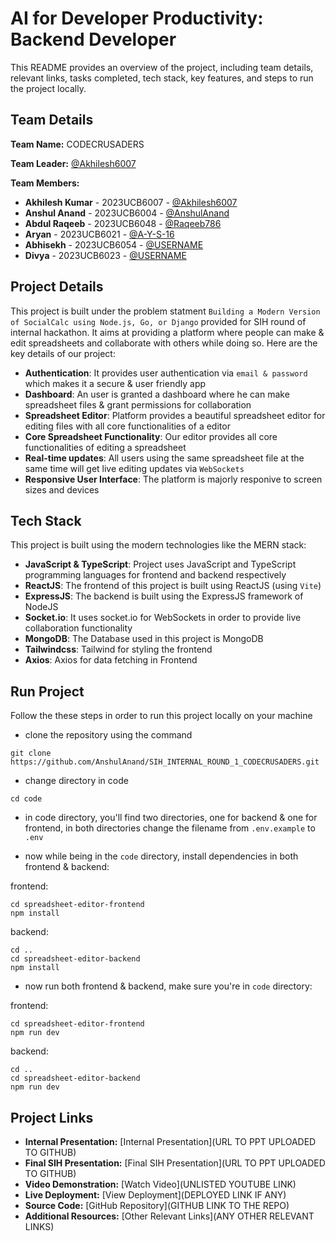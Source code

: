 # AI for Developer Productivity: Backend Developer

This README provides an overview of the project, including team details, relevant links, tasks completed, tech stack, key features, and steps to run the project locally.

## Team Details

**Team Name:** CODECRUSADERS

**Team Leader:** [@Akhilesh6007](https://github.com/Akhilesh6007)

**Team Members:**

- **Akhilesh Kumar** - 2023UCB6007 - [@Akhilesh6007](https://github.com/Akhilesh6007)
- **Anshul Anand** - 2023UCB6004 - [@AnshulAnand](https://github.com/AnshulAnand)
- **Abdul Raqeeb** - 2023UCB6048 - [@Raqeeb786](https://github.com/Raqeeb786)
- **Aryan** - 2023UCB6021 - [@A-Y-S-16](https://github.com/A-Y-S-16)
- **Abhisekh** - 2023UCB6054 - [@USERNAME](https://github.com/USERNAME)
- **Divya** - 2023UCB6023 - [@USERNAME](https://github.com/USERNAME)

## Project Details

This project is built under the problem statment `Building a Modern Version of SocialCalc using Node.js, Go, or Django` provided for SIH round of internal hackathon. It aims at providing a platform where people can make & edit spreadsheets and collaborate with others while doing so. Here are the key details of our project:

- **Authentication**: It provides user authentication via `email & password` which makes it a secure & user friendly app
- **Dashboard**: An user is granted a dashboard where he can make spreadsheet files & grant permissions for collaboration
- **Spreadsheet Editor**: Platform provides a beautiful spreadsheet editor for editing files with all core functionalities of a editor
- **Core Spreadsheet Functionality**: Our editor provides all core functionalities of editing a spreadsheet
- **Real-time updates**: All users using the same spreadsheet file at the same time will get live editing updates via `WebSockets`
- **Responsive User Interface**: The platform is majorly responive to screen sizes and devices

## Tech Stack

This project is built using the modern technologies like the MERN stack:

- **JavaScript & TypeScript**: Project uses JavaScript and TypeScript programming languages for frontend and backend respectively
- **ReactJS**: The frontend of this project is built using ReactJS (using `Vite`)
- **ExpressJS**: The backend is built using the ExpressJS framework of NodeJS
- **Socket.io**: It uses socket.io for WebSockets in order to provide live collaboration functionality
- **MongoDB**: The Database used in this project is MongoDB
- **Tailwindcss**: Tailwind for styling the frontend
- **Axios**: Axios for data fetching in Frontend

## Run Project

Follow the these steps in order to run this project locally on your machine

- clone the repository using the command

```
git clone https://github.com/AnshulAnand/SIH_INTERNAL_ROUND_1_CODECRUSADERS.git
```

- change directory in code

```
cd code
```

- in code directory, you'll find two directories, one for backend & one for frontend, in both directories change the filename from `.env.example` to `.env`

- now while being in the `code` directory, install dependencies in both frontend & backend:

frontend:

```
cd spreadsheet-editor-frontend
npm install
```

backend:

```
cd ..
cd spreadsheet-editor-backend
npm install
```

- now run both frontend & backend, make sure you're in `code` directory:

frontend:

```
cd spreadsheet-editor-frontend
npm run dev
```

backend:

```
cd ..
cd spreadsheet-editor-backend
npm run dev
```

## Project Links

- **Internal Presentation:** [Internal Presentation](URL TO PPT UPLOADED TO GITHUB)
- **Final SIH Presentation:** [Final SIH Presentation](URL TO PPT UPLOADED TO GITHUB)
- **Video Demonstration:** [Watch Video](UNLISTED YOUTUBE LINK)
- **Live Deployment:** [View Deployment](DEPLOYED LINK IF ANY)
- **Source Code:** [GitHub Repository](GITHUB LINK TO THE REPO)
- **Additional Resources:** [Other Relevant Links](ANY OTHER RELEVANT LINKS)
